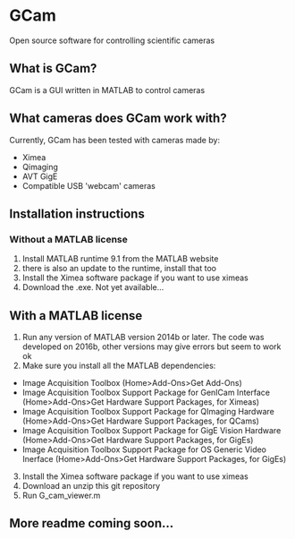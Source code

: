 # GCam
Open source software for controlling scientific cameras


## What is GCam?
GCam is a GUI written in MATLAB to control cameras


## What cameras does GCam work with?
Currently, GCam has been tested with cameras made by:
* Ximea
* Qimaging
* AVT GigE
* Compatible USB 'webcam' cameras
 

## Installation instructions
### Without a MATLAB license
1) Install MATLAB runtime 9.1 from the MATLAB website
2) there is also an update to the runtime, install that too
3) Install the Ximea software package if you want to use ximeas 
4) Download the .exe. Not yet available... 

## With a MATLAB license
1) Run any version of MATLAB version 2014b or later. The code was developed on 2016b, other versions may give errors but seem to work ok
2) Make sure you install all the MATLAB dependencies:
* Image Acquisition Toolbox (Home>Add-Ons>Get Add-Ons)
* Image Acquisition Toolbox Support Package for GenICam Interface (Home>Add-Ons>Get Hardware Support Packages, for Ximeas)
* Image Acquisition Toolbox Support Package for QImaging Hardware (Home>Add-Ons>Get Hardware Support Packages, for QCams)
* Image Acquisition Toolbox Support Package for GigE Vision Hardware (Home>Add-Ons>Get Hardware Support Packages, for GigEs) 
* Image Acquisition Toolbox Support Package for OS Generic Video Inerface (Home>Add-Ons>Get Hardware Support Packages, for GigEs) 
3) Install the Ximea software package if you want to use ximeas 
4) Download an unzip this git repository
5) Run G_cam_viewer.m

## More readme coming soon...
